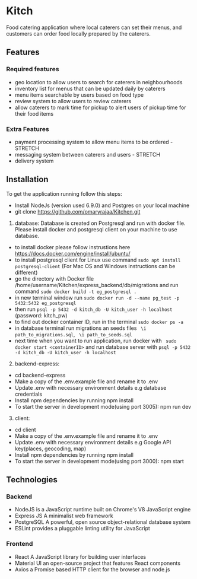 # Kitch
Food catering application where local caterers can set their menus, and customers can order food locally prepared by the caterers. 

## Features
### Required features
* geo location to allow users to search for caterers in neighbourhoods
* inventory list for menus that can be updated daily by caterers
* menu items searchable by users based on food type
* review system to allow users to review caterers
* allow caterers to mark time for pickup to alert users of pickup time for their food items

### Extra Features
* payment processing system to allow menu items to be ordered - STRETCH
* messaging system between caterers and users - STRETCH
* delivery system

## Installation
To get the application running follow this steps:
* Install NodeJs (version used 6.9.0) and Postgres on your local machine 
* git clone https://github.com/omaryrajaa/Kitchen.git

1. database: 
Database is created on Postgresql and run with docker file. Please install docker and postgresql client on your machine to use database.
* to install docker please follow instrustions here https://docs.docker.com/engine/install/ubuntu/
* to install postgresql client for Linux use command ` sudo apt install postgresql-client ` (For Mac OS and Windows instructions can be different)
* go the directory with Docker file /home/username/Kitchen/express_backend/db/migrations and run command ` sudo docker build -t eg_postgresql . `
* in new terminal window run ` sudo docker run -d --name pg_test -p 5432:5432 eg_postgresql `
* then run ` psql -p 5432 -d kitch_db -U kitch_user -h localhost ` (password: kitch_pw)
* to find out docker container ID, run in the terminal ` sudo docker ps -a `
* in database terminal run migrations an seeds files ` \i path_to_migrations.sql`, ` \i path_to_seeds.sql`
* next time when you want to run application, run docker with ` sudo docker start <containerID>` and run database server with ` psql -p 5432 -d kitch_db -U kitch_user -h localhost `


2. backend-express:
  * cd backend-express
  * Make a copy of the .env.example file and rename it to .env
  * Update .env with necessary environment details e.g database credentials
  * Install npm dependencies by running npm install
  * To start the server in development mode(using port 3005): npm run dev

3. client:
  * cd client
  * Make a copy of the .env.example file and rename it to .env
  * Update .env with necessary environment details e.g Google API key(places, geocoding, map)
  * Install npm dependencies by running npm install
  * To start the server in development mode(using port 3000): npm start

## Technologies
### Backend
* NodeJS is a JavaScript runtime built on Chrome's V8 JavaScript engine
* Express JS A minimalist web framework
* PostgreSQL A powerful, open source object-relational database system
* ESLint provides a pluggable linting utility for JavaScript

### Frontend
* React A JavaScript library for building user interfaces
* Material UI an open-source project that features React components
* Axios a Promise based HTTP client for the browser and node.js





